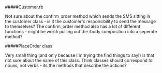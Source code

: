 #####Customer.rb

Not sure about the confirm_order method which sends the SMS sitting in the customer class - is it the customer's responsibility to send the message to themselves?
The confirm_order method also has a lot of different functions - might be worth pulling out the :body composition into a seperate method?

#####PlaceOrder class

Very small thing (and only because I'm trying the find things to say!) is that not sure about the name of this class. Think classes should correspond to nouns, not verbs - its the methods that describe the actions?

